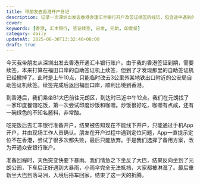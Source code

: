 ```yaml
---
title: 带朋友去香港开户日记
description: 记录一次深圳出发去香港办理汇丰银行开户及签证续签的经历，包含途中遇到的各种小插曲和感受。
cover:
keywords: [香港, 汇丰银行, 签证续签, 日常, 元朗, 印度餐]
category: daily
updateAt: 2025-08-30T13:32:40+08:00
draft: true
---
```


今天我带朋友从深圳出发去香港开通汇丰银行账户。由于我的香港签证到期，需要续签，本来打算在福田口岸的自助签证机上续签，但到了才发现那里的自助签证机已经撤掉了。此时是上午10点，只能临时改去3公里外某地铁出口附近的公安局自助签证机续签。续签完成后返回福田口岸，顺利出境到香港。

到香港后，我们乘坐B1大巴前往元朗区，到达时已近中午12点。我们在元朗找了一家印度餐馆吃饭，第一次尝试印度炒饭和咖喱。炒饭很好吃，咖喱有点咸，还有一碗绿色的不知名酱料，非常酸。

吃完饭后去汇丰银行准备开户，结果被告知现在不能线下开户，只能通过手机App开户，并由现场工作人员确认。朋友在开户过程中遇到定位问题，App一直提示定位不在香港，尝试了很多次都失败，最后只能放弃。于是我们选择了备用方案，改为开通众安银行账户。

准备回程时，天色突变快要下暴雨。我们情急之下坐反了大巴，结果反向坐到了元朗公园，下车后正好遇到大暴雨，小雨伞完全无法抵挡，大家都被淋湿了。最后重新坐大巴到落马洲，入境后搭车回家，结束了这一天的折腾。
